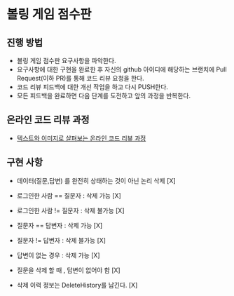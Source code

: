# 볼링 게임 점수판
## 진행 방법
* 볼링 게임 점수판 요구사항을 파악한다.
* 요구사항에 대한 구현을 완료한 후 자신의 github 아이디에 해당하는 브랜치에 Pull Request(이하 PR)를 통해 코드 리뷰 요청을 한다.
* 코드 리뷰 피드백에 대한 개선 작업을 하고 다시 PUSH한다.
* 모든 피드백을 완료하면 다음 단계를 도전하고 앞의 과정을 반복한다.

## 온라인 코드 리뷰 과정
* [텍스트와 이미지로 살펴보는 온라인 코드 리뷰 과정](https://github.com/next-step/nextstep-docs/tree/master/codereview)

## 구현 사항
* 데이터(질문,답변) 를 완전히 상태하는 것이 아닌 논리 삭제 [X]
* 로그인한 사람 == 질문자 : 삭제 가능 [X]
* 로그인한 사람 != 질문자 : 삭제 불가능 [X]
* 질문자 == 답변자 : 삭제 가능 [X]
* 질문자 != 답변자 : 삭제 블가능 [X]
* 답변이 없는 경우 : 삭제 가능 [X]
* 질문을 삭제 할 때 , 답변이 없어야 함 [X]

* 삭제 이력 정보는 DeleteHistory를 남긴다. [X]